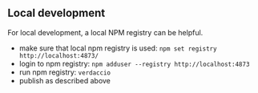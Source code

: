 ## Local development

For local development, a local NPM registry can be helpful.

- make sure that local npm registry is used: `npm set registry http://localhost:4873/`
- login to npm registry: `npm adduser --registry http://localhost:4873`
- run npm registry: `verdaccio`
- publish as described above
